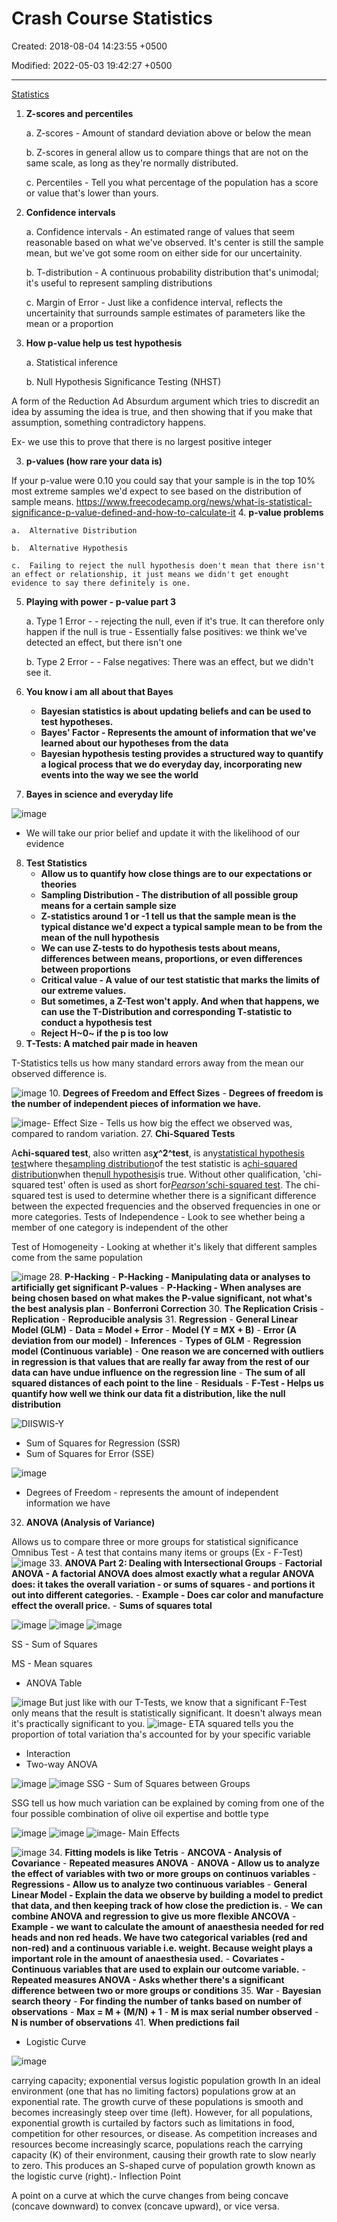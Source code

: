 # Crash Course Statistics

Created: 2018-08-04 14:23:55 +0500

Modified: 2022-05-03 19:42:27 +0500

---

[Statistics](https://www.youtube.com/playlist?list=PL8dPuuaLjXtNM_Y-bUAhblSAdWRnmBUcr)

1. **Z-scores and percentiles**

    a.  Z-scores - Amount of standard deviation above or below the mean

    b.  Z-scores in general allow us to compare things that are not on the same scale, as long as they're normally distributed.

    c.  Percentiles - Tell you what percentage of the population has a score or value that's lower than yours.
2. **Confidence intervals**

    a.  Confidence intervals - An estimated range of values that seem reasonable based on what we've observed. It's center is still the sample mean, but we've got some room on either side for our uncertainity.

    b.  T-distribution - A continuous probability distribution that's unimodal; it's useful to represent sampling distributions

    c.  Margin of Error - Just like a confidence interval, reflects the uncertainity that surrounds sample estimates of parameters like the mean or a proportion
3. **How p-value help us test hypothesis**

    a.  Statistical inference

    b.  Null Hypothesis Significance Testing (NHST)

A form of the Reduction Ad Absurdum argument which tries to discredit an idea by assuming the idea is true, and then showing that if you make that assumption, something contradictory happens.

Ex- we use this to prove that there is no largest positive integer

3. **p-values (how rare your data is)**

If your p-value were 0.10 you could say that your sample is in the top 10% most extreme samples we'd expect to see based on the distribution of sample means.
<https://www.freecodecamp.org/news/what-is-statistical-significance-p-value-defined-and-how-to-calculate-it>
4.  **p-value problems**

    a.  Alternative Distribution

    b.  Alternative Hypothesis

    c.  Failing to reject the null hypothesis doen't mean that there isn't an effect or relationship, it just means we didn't get enought evidence to say there definitely is one.

5. **Playing with power - p-value part 3**

    a.  Type 1 Error -
        -   rejecting the null, even if it's true. It can therefore only happen if the null is true
        -   Essentially false positives: we think we've detected an effect, but there isn't one

    b.  Type 2 Error -
        -   False negatives: There was an effect, but we didn't see it.
6. **You know i am all about that Bayes**
    - **Bayesian statistics is about updating beliefs and can be used to test hypotheses.**
    - **Bayes' Factor - Represents the amount of information that we've learned about our hypotheses from the data**
    - **Bayesian hypothesis testing provides a structured way to quantify a logical process that we do everyday day, incorporating new events into the way we see the world**
7. **Bayes in science and everyday life**

![image](media/Crash-Course-Statistics-image1.png)

- We will take our prior belief and update it with the likelihood of our evidence

8. **Test Statistics**
    - **Allow us to quantify how close things are to our expectations or theories**
    - **Sampling Distribution - The distribution of all possible group means for a certain sample size**
    - **Z-statistics around 1 or -1 tell us that the sample mean is the typical distance we'd expect a typical sample mean to be from the mean of the null hypothesis**
    - **We can use Z-tests to do hypothesis tests about means, differences between means, proportions, or even differences between proportions**
    - **Critical value - A value of our test statistic that marks the limits of our extreme values.**
    - **But sometimes, a Z-Test won't apply. And when that happens, we can use the T-Distribution and corresponding T-statistic to conduct a hypothesis test**
    - **Reject H~0~ if the p is too low**
9. **T-Tests: A matched pair made in heaven**

T-Statistics tells us how many standard errors away from the mean our observed difference is.

![image](media/Crash-Course-Statistics-image2.png)
10. **Degrees of Freedom and Effect Sizes**
    -   **Degrees of freedom is the number of independent pieces of information we have.**

![image](media/Crash-Course-Statistics-image3.png)-   Effect Size - Tells us how big the effect we observed was, compared to random variation.
27. **Chi-Squared Tests**

A**chi-squared test**, also written as***χ*^2^test**, is any[statistical hypothesis test](https://en.wikipedia.org/wiki/Statistical_hypothesis_testing)where the[sampling distribution](https://en.wikipedia.org/wiki/Sampling_distribution)of the test statistic is a[chi-squared distribution](https://en.wikipedia.org/wiki/Chi-squared_distribution)when the[null hypothesis](https://en.wikipedia.org/wiki/Null_hypothesis)is true. Without other qualification, 'chi-squared test' often is used as short for[*Pearson's*chi-squared test](https://en.wikipedia.org/wiki/Pearson%27s_chi-squared_test). The chi-squared test is used to determine whether there is a significant difference between the expected frequencies and the observed frequencies in one or more categories.
Tests of Independence - Look to see whether being a member of one category is independent of the other

Test of Homogeneity - Looking at whether it's likely that different samples come from the same population

![image](media/Crash-Course-Statistics-image4.png)
28. **P-Hacking**
    -   **P-Hacking - Manipulating data or analyses to artificially get significant P-values**
    -   **P-Hacking - When analyses are being chosen based on what makes the P-value significant, not what's the best analysis plan**
    -   **Bonferroni Correction**
30. **The Replication Crisis**
    -   **Replication**
    -   **Reproducible analysis**
31. **Regression**
    -   **General Linear Model (GLM)**
        -   **Data = Model + Error**
        -   **Model (Y = MX + B)**
        -   **Error (A deviation from our model)**
        -   **Inferences**
        -   **Types of GLM**
            -   **Regression model (Continuous variable)**
                -   **One reason we are concerned with outliers in regression is that values that are really far away from the rest of our data can have undue influence on the regression line**
                -   **The sum of all squared distances of each point to the line**
                -   **Residuals**
                -   **F-Test - Helps us quantify how well we think our data fit a distribution, like the null distribution**

![DIISWIS-Y ](media/Crash-Course-Statistics-image5.png)

- Sum of Squares for Regression (SSR)
- Sum of Squares for Error (SSE)

![image](media/Crash-Course-Statistics-image6.png)

- Degrees of Freedom - represents the amount of independent information we have

32. **ANOVA (Analysis of Variance)**

Allows us to compare three or more groups for statistical significance
Omnibus Test - A test that contains many items or groups (Ex - F-Test)
![image](media/Crash-Course-Statistics-image7.png)
33. **ANOVA Part 2: Dealing with Intersectional Groups**
    -   **Factorial ANOVA - A factorial ANOVA does almost exactly what a regular ANOVA does: it takes the overall variation - or sums of squares - and portions it out into different categories.**
    -   **Example - Does car color and manufacture effect the overall price.**
    -   **Sums of squares total**

![image](media/Crash-Course-Statistics-image8.png)
![image](media/Crash-Course-Statistics-image9.png)
![image](media/Crash-Course-Statistics-image10.png)

SS - Sum of Squares

MS - Mean squares

- ANOVA Table

![image](media/Crash-Course-Statistics-image11.png)
But just like with our T-Tests, we know that a significant F-Test only means that the result is statistically significant. It doesn't always mean it's practically significant to you.
![image](media/Crash-Course-Statistics-image12.png)-   ETA squared tells you the proportion of total variation tha's accounted for by your specific variable

- Interaction
- Two-way ANOVA

![image](media/Crash-Course-Statistics-image13.png)
![image](media/Crash-Course-Statistics-image14.png)
SSG - Sum of Squares between Groups

SSG tell us how much variation can be explained by coming from one of the four possible combination of olive oil expertise and bottle type

![image](media/Crash-Course-Statistics-image15.png)
![image](media/Crash-Course-Statistics-image16.png)
![image](media/Crash-Course-Statistics-image17.png)-   Main Effects

![image](media/Crash-Course-Statistics-image18.png)
34. **Fitting models is like Tetris**
    -   **ANCOVA - Analysis of Covariance**
    -   **Repeated measures ANOVA**
    -   **ANOVA - Allow us to analyze the effect of variables with two or more groups on continuos variables**
    -   **Regressions - Allow us to analyze two continuous variables**
    -   **General Linear Model - Explain the data we observe by building a model to predict that data, and then keeping track of how close the prediction is.**
    -   **We can combine ANOVA and regression to give us more flexible ANCOVA**
    -   **Example - we want to calculate the amount of anaesthesia needed for red heads and non red heads. We have two categorical variables (red and non-red) and a continuous variable i.e. weight. Because weight plays a important role in the amount of anaesthesia used.**
    -   **Covariates - Continuous variables that are used to explain our outcome variable.**
    -   **Repeated measures ANOVA - Asks whether there's a significant difference between two or more groups or conditions**
35. **War**
    -   **Bayesian search theory**
    -   **For finding the number of tanks based on number of observations**
        -   **Max = M + (M/N) + 1**
        -   **M is max serial number observed**
        -   **N is number of observations**
41. **When predictions fail**

- Logistic Curve

![image](media/Crash-Course-Statistics-image19.jpg)

carrying capacity; exponential versus logistic population growth
In an ideal environment (one that has no limiting factors) populations grow at an exponential rate. The growth curve of these populations is smooth and becomes increasingly steep over time (left). However, for all populations, exponential growth is curtailed by factors such as limitations in food, competition for other resources, or disease. As competition increases and resources become increasingly scarce, populations reach the carrying capacity (K) of their environment, causing their growth rate to slow nearly to zero. This produces an S-shaped curve of population growth known as the logistic curve (right).-   Inflection Point

A point on a curve at which the curve changes from being concave (concave downward) to convex (concave upward), or vice versa.
